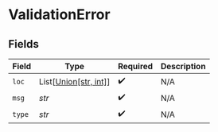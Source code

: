 # ValidationError


## Fields

| Field                                                              | Type                                                               | Required                                                           | Description                                                        |
| ------------------------------------------------------------------ | ------------------------------------------------------------------ | ------------------------------------------------------------------ | ------------------------------------------------------------------ |
| `loc`                                                              | List[[Union[str, int]](../../models/shared/validationerrorloc.md)] | :heavy_check_mark:                                                 | N/A                                                                |
| `msg`                                                              | *str*                                                              | :heavy_check_mark:                                                 | N/A                                                                |
| `type`                                                             | *str*                                                              | :heavy_check_mark:                                                 | N/A                                                                |